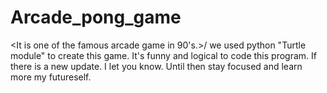 # Arcade_pong_game

<It is one of the famous arcade game in 90's.>/
we used python "Turtle module" to create this game.
It's funny and logical to code this program.
If there is a new update. I let you know.
Until then stay focused and learn more my futureself.
